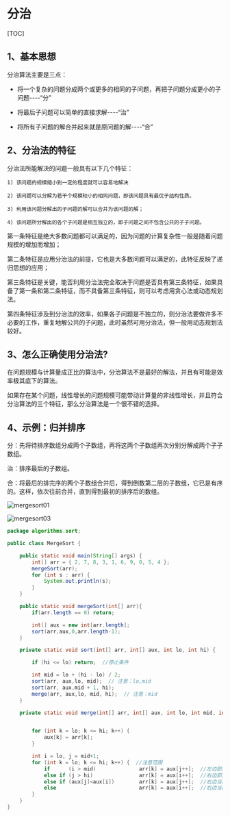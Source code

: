 # 分治

[TOC]

## 1、基本思想

分治算法主要是三点：

- 将一个复杂的问题分成两个或更多的相同的子问题，再把子问题分成更小的子问题----“分”

- 将最后子问题可以简单的直接求解----“治”

- 将所有子问题的解合并起来就是原问题的解----“合”

## 2、分治法的特征

分治法所能解决的问题一般具有以下几个特征：

	1) 该问题的规模缩小到一定的程度就可以容易地解决
	
	2) 该问题可以分解为若干个规模较小的相同问题，即该问题具有最优子结构性质。
	
	3) 利用该问题分解出的子问题的解可以合并为该问题的解；
	
	4) 该问题所分解出的各个子问题是相互独立的，即子问题之间不包含公共的子子问题。

第一条特征是绝大多数问题都可以满足的，因为问题的计算复杂性一般是随着问题规模的增加而增加；

第二条特征是应用分治法的前提，它也是大多数问题可以满足的，此特征反映了递归思想的应用；

第三条特征是关键，能否利用分治法完全取决于问题是否具有第三条特征，如果具备了第一条和第二条特征，而不具备第三条特征，则可以考虑用贪心法或动态规划法。

第四条特征涉及到分治法的效率，如果各子问题是不独立的，则分治法要做许多不必要的工作，重复地解公共的子问题，此时虽然可用分治法，但一般用动态规划法较好。

## 3、怎么正确使用分治法?

在问题规模与计算量成正比的算法中，分治算法不是最好的解法，并且有可能是效率极其底下的算法。

如果存在某个问题，线性增长的问题规模可能带动计算量的非线性增长，并且符合分治算法的三个特征，那么分治算法是一个很不错的选择。

## 4、示例：归并排序

分：先将待排序数组分成两个子数组，再将这两个子数组再次分别分解成两个子子数组。

治：排序最后的子数组。

合：将最后的排完序的两个子数组合并后，得到倒数第二层的子数组，它已是有序的。这样，依次往前合并，直到得到最初的排序后的数组。

![mergesort01](./image/mergesort01.png)

![mergesort03](./image/mergesort03.png)


```java
package algorithms.sort;

public class MergeSort {

	public static void main(String[] args) {
		int[] arr = { 2, 7, 8, 3, 1, 6, 9, 0, 5, 4 };
        mergeSort(arr);
        for (int s : arr) {
            System.out.println(s);
        }
	}

    public static void mergeSort(int[] arr){
	    if(arr.length == 0) return;

        int[] aux = new int[arr.length];
        sort(arr,aux,0,arr.length-1);
    }

    private static void sort(int[] arr, int[] aux, int lo, int hi) {

        if (hi <= lo) return;  //停止条件

        int mid = lo + (hi - lo) / 2;
        sort(arr, aux,lo, mid);  // 注意：lo,mid
        sort(arr, aux,mid + 1, hi);
        merge(arr, aux,lo, mid, hi);  // 注意：mid
    }

    private static void merge(int[] arr, int[] aux, int lo, int mid, int hi){


		for (int k = lo; k <= hi; k++) {
            aux[k] = arr[k];
        }

        int i = lo, j = mid+1;
        for (int k = lo; k <= hi; k++) {  //注意范围
            if      (i > mid)              arr[k] = aux[j++];  //左边部分遍历完，将右边部分的值加到aux
            else if (j > hi)               arr[k] = aux[i++];  //右边部分遍历完，将左边部分的值加到aux
            else if (aux[j]<aux[i])        arr[k] = aux[j++];  //右边当前元素小于左边当前元素，取右边
            else                           arr[k] = aux[i++];  //右边当前元素大于等于左边当前元素，取左边
        }
	}
}
```
